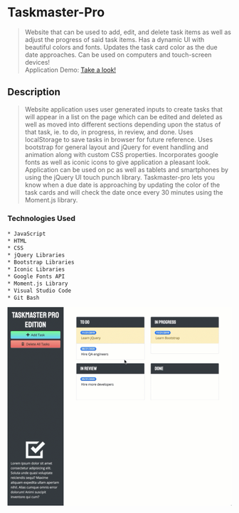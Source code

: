 # Taskmaster-Pro
> Website that can be used to add, edit, and delete task items as well as adjust the progress of said task items. Has a dynamic UI with beautiful colors and fonts. Updates the task card color as the due date approaches. Can be used on computers and touch-screen devices!</br>
> Application Demo: [Take a look!](https://dylanshoemaker.github.io/taskmaster-pro/)

## Description
> Website application uses user generated inputs to create tasks that will appear in a list on the page which can be edited and deleted as well as moved into different sections depending upon the status of that task, ie. to do, in progress, in review, and done. Uses localStorage to save tasks in browser for future reference. Uses bootstrap for general layout and jQuery for event handling and animation along with custom CSS properties. Incorporates google fonts as well as iconic icons to give application a pleasant look. Application can be used on pc as well as tablets and smartphones by using the jQuery UI touch punch library. Taskmaster-pro lets you know when a due date is approaching by updating the color of the task cards and will check the date once every 30 minutes using the Moment.js library.
### Technologies Used


    * JavaScript
    * HTML
    * CSS
    * jQuery Libraries
    * Bootstrap Libraries
    * Iconic Libraries
    * Google Fonts API 
    * Moment.js Library
    * Visual Studio Code
    * Git Bash


![screenshot](https://github.com/DylanShoemaker/taskmaster-pro/blob/main/assets/images/snapshot.gif)
